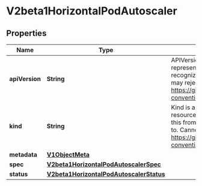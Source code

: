 

# V2beta1HorizontalPodAutoscaler

## Properties

Name | Type | Description | Notes
------------ | ------------- | ------------- | -------------
**apiVersion** | **String** | APIVersion defines the versioned schema of this representation of an object. Servers should convert recognized schemas to the latest internal value, and may reject unrecognized values. More info: https://git.k8s.io/community/contributors/devel/api-conventions.md#resources |  [optional]
**kind** | **String** | Kind is a string value representing the REST resource this object represents. Servers may infer this from the endpoint the client submits requests to. Cannot be updated. In CamelCase. More info: https://git.k8s.io/community/contributors/devel/api-conventions.md#types-kinds |  [optional]
**metadata** | [**V1ObjectMeta**](V1ObjectMeta.md) |  |  [optional]
**spec** | [**V2beta1HorizontalPodAutoscalerSpec**](V2beta1HorizontalPodAutoscalerSpec.md) |  |  [optional]
**status** | [**V2beta1HorizontalPodAutoscalerStatus**](V2beta1HorizontalPodAutoscalerStatus.md) |  |  [optional]



